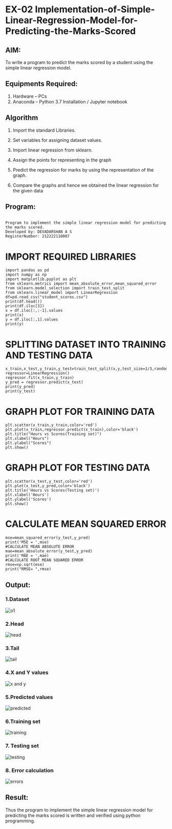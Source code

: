 # EX-02 Implementation-of-Simple-Linear-Regression-Model-for-Predicting-the-Marks-Scored

## AIM:
To write a program to predict the marks scored by a student using the simple linear regression model.

## Equipments Required:
1. Hardware – PCs
2. Anaconda – Python 3.7 Installation / Jupyter notebook

## Algorithm
1. Import the standard Libraries.

2. Set variables for assigning dataset values.

3. Import linear regression from sklearn.

4. Assign the points for representing in the graph

5. Predict the regression for marks by using the representation of the graph.

6. Compare the graphs and hence we obtained the linear regression for the given data

## Program:
```

Program to implement the simple linear regression model for predicting the marks scored.
Developed by: DEVADARSHAN A S
RegisterNumber: 212222110007
```
# IMPORT REQUIRED LIBRARIES
```
import pandas as pd
import numpy as np
import matplotlib.pyplot as plt
from sklearn.metrics import mean_absolute_error,mean_squared_error
from sklearn.model_selection import train_test_split
from sklearn.linear_model import LinearRegression
df=pd.read_csv("student_scores.csv")
print(df.head())
print(df.iloc[3])
x = df.iloc[:,:-1].values
print(x)
y = df.iloc[:,1].values
print(y)
```
# SPLITTING DATASET INTO TRAINING AND TESTING DATA
```
x_train,x_test,y_train,y_test=train_test_split(x,y,test_size=1/3,random_state=0)
regressor=LinearRegression()
regressor.fit(x_train,y_train)
y_pred = regressor.predict(x_test)
print(y_pred)
print(y_test)
```
# GRAPH PLOT FOR TRAINING DATA
```
plt.scatter(x_train,y_train,color='red')
plt.plot(x_train,regressor.predict(x_train),color='black')
plt.title("Hours vs Scores(Training set)")
plt.xlabel("Hours")
plt.ylabel("Scores")
plt.show()
```
# GRAPH PLOT FOR TESTING DATA
```
plt.scatter(x_test,y_test,color='red')
plt.plot(x_test,y_pred,color='black')
plt.title('Hours vs Scores(Testing set)')
plt.xlabel('Hours')
plt.ylabel('Scores')
plt.show()
```
# CALCULATE MEAN SQUARED ERROR
```
mse=mean_squared_error(y_test,y_pred)
print('MSE = ',mse)
#CALCULATE MEAN ABSOLUTE ERROR
mae=mean_absolute_error(y_test,y_pred)
print('MAE = ',mae)
#CALCULATE ROOT MEAN SQUARED ERROR
rmse=np.sqrt(mse)
print("RMSE= ",rmse)

```

## Output:
### 1.Dataset
![o1](https://github.com/BALA291/Implementation-of-Simple-Linear-Regression-Model-for-Predicting-the-Marks-Scored/assets/120717501/94a2a5f3-c044-494f-8380-bb40172f3475)

### 2.Head
![head](https://github.com/BALA291/Implementation-of-Simple-Linear-Regression-Model-for-Predicting-the-Marks-Scored/assets/120717501/e4d0146f-da6c-482a-912d-2fa4a28c9f75)

### 3.Tail
![tail](https://github.com/BALA291/Implementation-of-Simple-Linear-Regression-Model-for-Predicting-the-Marks-Scored/assets/120717501/f89a2e9e-a82b-4937-9b4c-fee11dbda433)

### 4.X and Y values
![x and y](https://github.com/BALA291/Implementation-of-Simple-Linear-Regression-Model-for-Predicting-the-Marks-Scored/assets/120717501/b7f70089-174d-4798-b1e6-a4f35c206e87)

### 5.Predicted values
![predicted](https://github.com/BALA291/Implementation-of-Simple-Linear-Regression-Model-for-Predicting-the-Marks-Scored/assets/120717501/aad7bf35-798d-4614-b26f-1b856579dd56)

### 6.Training set
![training](https://github.com/BALA291/Implementation-of-Simple-Linear-Regression-Model-for-Predicting-the-Marks-Scored/assets/120717501/668cb9c9-dac3-4e6c-8b34-b5f15e8be277)

### 7. Testing set
![testing](https://github.com/BALA291/Implementation-of-Simple-Linear-Regression-Model-for-Predicting-the-Marks-Scored/assets/120717501/6a941bf6-5397-430b-8a70-1e8d7d3a6bc6)

### 8. Error calculation
![errors](https://github.com/BALA291/Implementation-of-Simple-Linear-Regression-Model-for-Predicting-the-Marks-Scored/assets/120717501/f450f215-771e-4069-b429-73b79a8119cc)



## Result:
Thus the program to implement the simple linear regression model for predicting the marks scored is written and verified using python programming.
